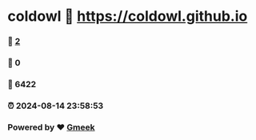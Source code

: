 # coldowl :link: https://coldowl.github.io 
### :page_facing_up: [2](https://coldowl.github.io/tag.html) 
### :speech_balloon: 0 
### :hibiscus: 6422 
### :alarm_clock: 2024-08-14 23:58:53 
### Powered by :heart: [Gmeek](https://github.com/Meekdai/Gmeek)
